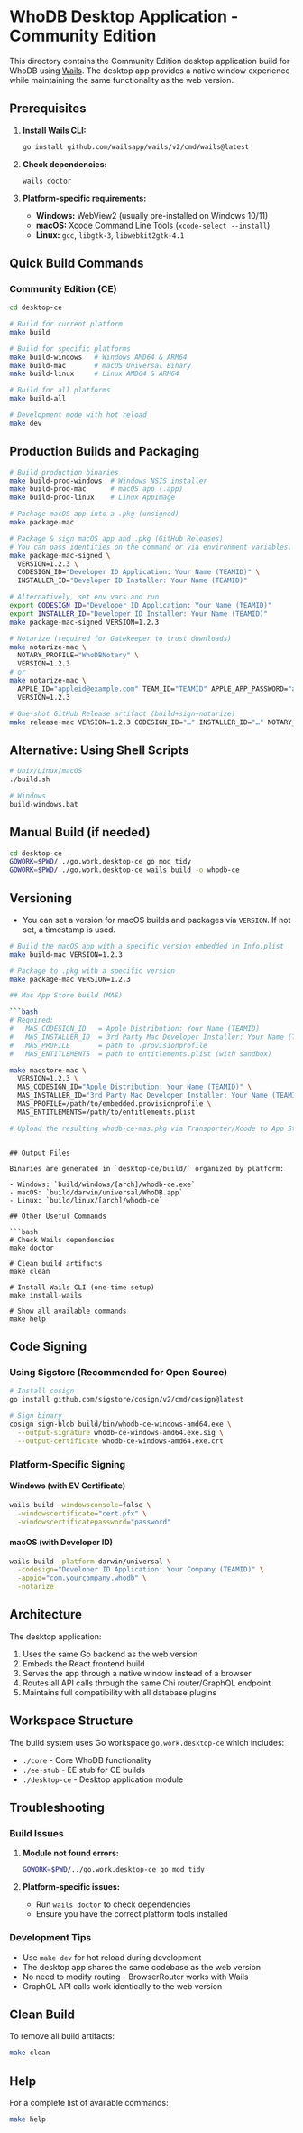 # WhoDB Desktop Application - Community Edition

This directory contains the Community Edition desktop application build for WhoDB using [Wails](https://wails.io/). The
desktop app provides a native window experience while maintaining the same functionality as the web version.

## Prerequisites

1. **Install Wails CLI:**
   ```bash
   go install github.com/wailsapp/wails/v2/cmd/wails@latest
   ```

2. **Check dependencies:**
   ```bash
   wails doctor
   ```

3. **Platform-specific requirements:**
    - **Windows:** WebView2 (usually pre-installed on Windows 10/11)
    - **macOS:** Xcode Command Line Tools (`xcode-select --install`)
    - **Linux:** `gcc`, `libgtk-3`, `libwebkit2gtk-4.1`

## Quick Build Commands

### Community Edition (CE)

```bash
cd desktop-ce

# Build for current platform
make build

# Build for specific platforms
make build-windows   # Windows AMD64 & ARM64
make build-mac       # macOS Universal Binary
make build-linux     # Linux AMD64 & ARM64

# Build for all platforms
make build-all

# Development mode with hot reload
make dev
```

## Production Builds and Packaging

```bash
# Build production binaries
make build-prod-windows  # Windows NSIS installer
make build-prod-mac      # macOS app (.app)
make build-prod-linux    # Linux AppImage

# Package macOS app into a .pkg (unsigned)
make package-mac

# Package & sign macOS app and .pkg (GitHub Releases)
# You can pass identities on the command or via environment variables.
make package-mac-signed \
  VERSION=1.2.3 \
  CODESIGN_ID="Developer ID Application: Your Name (TEAMID)" \
  INSTALLER_ID="Developer ID Installer: Your Name (TEAMID)"

# Alternatively, set env vars and run
export CODESIGN_ID="Developer ID Application: Your Name (TEAMID)"
export INSTALLER_ID="Developer ID Installer: Your Name (TEAMID)"
make package-mac-signed VERSION=1.2.3

# Notarize (required for Gatekeeper to trust downloads)
make notarize-mac \
  NOTARY_PROFILE="WhoDBNotary" \
  VERSION=1.2.3
# or
make notarize-mac \
  APPLE_ID="appleid@example.com" TEAM_ID="TEAMID" APPLE_APP_PASSWORD="app-specific-password" \
  VERSION=1.2.3

# One-shot GitHub Release artifact (build+sign+notarize)
make release-mac VERSION=1.2.3 CODESIGN_ID="…" INSTALLER_ID="…" NOTARY_PROFILE="WhoDBNotary"
```

## Alternative: Using Shell Scripts

```bash
# Unix/Linux/macOS
./build.sh

# Windows
build-windows.bat
```

## Manual Build (if needed)

```bash
cd desktop-ce
GOWORK=$PWD/../go.work.desktop-ce go mod tidy
GOWORK=$PWD/../go.work.desktop-ce wails build -o whodb-ce
```

## Versioning

- You can set a version for macOS builds and packages via `VERSION`. If not set, a timestamp is used.

```bash
# Build the macOS app with a specific version embedded in Info.plist
make build-mac VERSION=1.2.3

# Package to .pkg with a specific version
make package-mac VERSION=1.2.3

## Mac App Store build (MAS)

```bash
# Required:
#   MAS_CODESIGN_ID   = Apple Distribution: Your Name (TEAMID)
#   MAS_INSTALLER_ID  = 3rd Party Mac Developer Installer: Your Name (TEAMID)
#   MAS_PROFILE       = path to .provisionprofile
#   MAS_ENTITLEMENTS  = path to entitlements.plist (with sandbox)

make macstore-mac \
  VERSION=1.2.3 \
  MAS_CODESIGN_ID="Apple Distribution: Your Name (TEAMID)" \
  MAS_INSTALLER_ID="3rd Party Mac Developer Installer: Your Name (TEAMID)" \
  MAS_PROFILE=/path/to/embedded.provisionprofile \
  MAS_ENTITLEMENTS=/path/to/entitlements.plist

# Upload the resulting whodb-ce-mas.pkg via Transporter/Xcode to App Store Connect
```
```

## Output Files

Binaries are generated in `desktop-ce/build/` organized by platform:

- Windows: `build/windows/[arch]/whodb-ce.exe`
- macOS: `build/darwin/universal/WhoDB.app`
- Linux: `build/linux/[arch]/whodb-ce`

## Other Useful Commands

```bash
# Check Wails dependencies
make doctor

# Clean build artifacts
make clean

# Install Wails CLI (one-time setup)
make install-wails

# Show all available commands
make help
```

## Code Signing

### Using Sigstore (Recommended for Open Source)

```bash
# Install cosign
go install github.com/sigstore/cosign/v2/cmd/cosign@latest

# Sign binary
cosign sign-blob build/bin/whodb-ce-windows-amd64.exe \
  --output-signature whodb-ce-windows-amd64.exe.sig \
  --output-certificate whodb-ce-windows-amd64.exe.crt
```

### Platform-Specific Signing

#### Windows (with EV Certificate)

```bash
wails build -windowsconsole=false \
  -windowscertificate="cert.pfx" \
  -windowscertificatepassword="password"
```

#### macOS (with Developer ID)

```bash
wails build -platform darwin/universal \
  -codesign="Developer ID Application: Your Company (TEAMID)" \
  -appid="com.yourcompany.whodb" \
  -notarize
```

## Architecture

The desktop application:

1. Uses the same Go backend as the web version
2. Embeds the React frontend build
3. Serves the app through a native window instead of a browser
4. Routes all API calls through the same Chi router/GraphQL endpoint
5. Maintains full compatibility with all database plugins

## Workspace Structure

The build system uses Go workspace `go.work.desktop-ce` which includes:

- `./core` - Core WhoDB functionality
- `./ee-stub` - EE stub for CE builds
- `./desktop-ce` - Desktop application module

## Troubleshooting

### Build Issues

1. **Module not found errors:**
   ```bash
   GOWORK=$PWD/../go.work.desktop-ce go mod tidy
   ```

2. **Platform-specific issues:**
   - Run `wails doctor` to check dependencies
   - Ensure you have the correct platform tools installed

### Development Tips

- Use `make dev` for hot reload during development
- The desktop app shares the same codebase as the web version
- No need to modify routing - BrowserRouter works with Wails
- GraphQL API calls work identically to the web version

## Clean Build

To remove all build artifacts:

```bash
make clean
```

## Help

For a complete list of available commands:

```bash
make help
```
